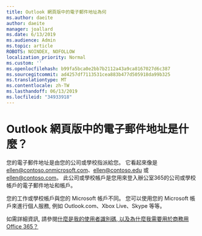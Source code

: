 ```yaml
---
title: Outlook 網頁版中的電子郵件地址為何
ms.author: daeite
author: daeite
manager: joallard
ms.date: 6/13/2019
ms.audience: Admin
ms.topic: article
ROBOTS: NOINDEX, NOFOLLOW
localization_priority: Normal
ms.custom: ''
ms.openlocfilehash: b99fa5bca0e2bb7b2112a43a9ca8167027d6c387
ms.sourcegitcommit: ad4257df7113531cea883b477d505918da99b325
ms.translationtype: MT
ms.contentlocale: zh-TW
ms.lasthandoff: 06/13/2019
ms.locfileid: "34933918"
---
```

# <a name="what-is-my-email-address-in-outlook-on-the-web"></a>Outlook 網頁版中的電子郵件地址是什麼？

您的電子郵件地址是由您的公司或學校指派給您。 它看起來像是 ellen@contoso.onmicrosoft.com、ellen@contoso.edu 或 ellen@contoso.com。 此公司或學校帳戶是您用來登入辦公室365的公司或學校帳戶的電子郵件地址和帳戶。

您的工作或學校帳戶與您的 Microsoft 帳戶不同。 您可以使用您的 Microsoft 帳戶來進行個人服務, 例如 Outlook.com、Xbox Live、Skype 等等。

如需詳細資訊, 請參閱[什麼是我的使用者識別碼, 以及為什麼我需要用於商務用 Office 365？](https://support.office.com/article/37da662b-5da6-4b56-a091-2731b2ecc8b4)